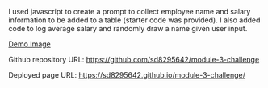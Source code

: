 I used javascript to create a prompt to collect employee name and salary information to be added to a table (starter code was provided). I also added code to log average salary and randomly draw a name given user input.

[Demo Image](/Assets/03-javascript-homework-console-demo.png)

Github repository URL: https://github.com/sd8295642/module-3-challenge

Deployed page URL: https://sd8295642.github.io/module-3-challenge/